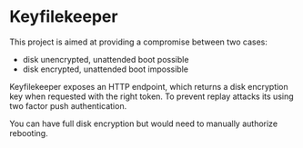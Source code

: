 # Keyfilekeeper
This project is aimed at providing a compromise between two cases:
- disk unencrypted, unattended boot possible
- disk encrypted, unattended boot impossible


Keyfilekeeper exposes an HTTP endpoint, which returns a disk encryption key when requested with the right token.
To prevent replay attacks its using two factor push authentication.

You can have full disk encryption but would need to manually authorize rebooting.